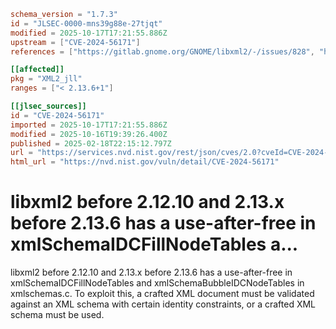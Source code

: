 ```toml
schema_version = "1.7.3"
id = "JLSEC-0000-mns39g88e-27tjqt"
modified = 2025-10-17T17:21:55.886Z
upstream = ["CVE-2024-56171"]
references = ["https://gitlab.gnome.org/GNOME/libxml2/-/issues/828", "https://security.netapp.com/advisory/ntap-20250328-0010/"]

[[affected]]
pkg = "XML2_jll"
ranges = ["< 2.13.6+1"]

[[jlsec_sources]]
id = "CVE-2024-56171"
imported = 2025-10-17T17:21:55.886Z
modified = 2025-10-16T19:39:26.400Z
published = 2025-02-18T22:15:12.797Z
url = "https://services.nvd.nist.gov/rest/json/cves/2.0?cveId=CVE-2024-56171"
html_url = "https://nvd.nist.gov/vuln/detail/CVE-2024-56171"
```

# libxml2 before 2.12.10 and 2.13.x before 2.13.6 has a use-after-free in xmlSchemaIDCFillNodeTables a...

libxml2 before 2.12.10 and 2.13.x before 2.13.6 has a use-after-free in xmlSchemaIDCFillNodeTables and xmlSchemaBubbleIDCNodeTables in xmlschemas.c. To exploit this, a crafted XML document must be validated against an XML schema with certain identity constraints, or a crafted XML schema must be used.

